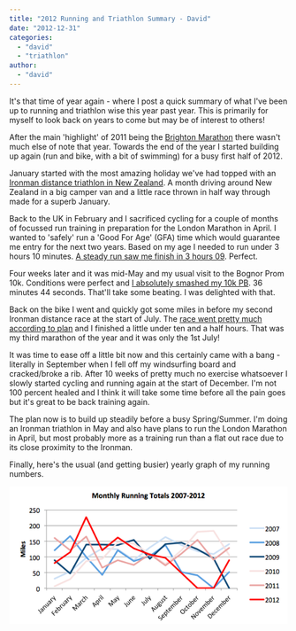 ```yaml
---
title: "2012 Running and Triathlon Summary - David"
date: "2012-12-31"
categories: 
  - "david"
  - "triathlon"
author: 
  - "david"
---
```


It's that time of year again - where I post a quick summary of what I've been up to running and triathlon wise this year past year. This is primarily for myself to look back on years to come but may be of interest to others!

After the main 'highlight' of 2011 being the [Brighton Marathon](/2011/04/brighton-marathon-2011-not-my-greatest-day/ "Brighton Marathon 2011 - Not my greatest day!") there wasn't much else of note that year. Towards the end of the year I started building up again (run and bike, with a bit of swimming) for a busy first half of 2012.

January started with the most amazing holiday we've had topped with an [Ironman distance triathlon in New Zealand](/2012/01/challenge-wanaka-2012-race-day/ "Challenge Wanaka 2012 - Race Day"). A month driving around New Zealand in a big camper van and a little race thrown in half way through made for a superb January.

Back to the UK in February and I sacrificed cycling for a couple of months of focussed run training in preparation for the London Marathon in April. I wanted to 'safely' run a 'Good For Age' (GFA) time which would guarantee me entry for the next two years. Based on my age I needed to run under 3 hours 10 minutes. [A steady run saw me finish in 3 hours 09](/2012/04/virgin-london-marathon-22-april-2012-david/ "Virgin London Marathon - 22 April 2012"). Perfect.

Four weeks later and it was mid-May and my usual visit to the Bognor Prom 10k. Conditions were perfect and [I absolutely smashed my 10k PB](/2012/05/bognor-prom-10k-20-may-2012-david/ "Bognor Prom 10k - 20 May 2012"). 36 minutes 44 seconds. That'll take some beating. I was delighted with that.

Back on the bike I went and quickly got some miles in before my second Ironman distance race at the start of July. The [race went pretty much according to plan](/2012/07/the-outlaw-triathlon-2012/ "The Outlaw Triathlon 2012") and I finished a little under ten and a half hours. That was my third marathon of the year and it was only the 1st July!

It was time to ease off a little bit now and this certainly came with a bang - literally in September when I fell off my windsurfing board and cracked/broke a rib. After 10 weeks of pretty much no exercise whatsoever I slowly started cycling and running again at the start of December. I'm not 100 percent healed and I think it will take some time before all the pain goes but it's great to be back training again.

The plan now is to build up steadily before a busy Spring/Summer. I'm doing an Ironman triathlon in May and also have plans to run the London Marathon in April, but most probably more as a training run than a flat out race due to its close proximity to the Ironman.

Finally, here's the usual (and getting busier) yearly graph of my running numbers.

![](/images/2012/2012-summary.png "2012-summary")
